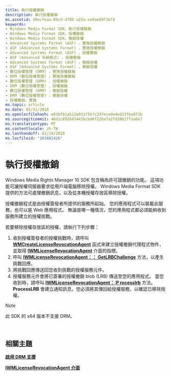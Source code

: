 ```yaml
---
title: 執行授權撤銷
description: 執行授權撤銷
ms.assetid: 50ecfeaa-89cd-4788-a25a-ee0ae8973bf0
keywords:
- Windows Media Format SDK，執行授權撤銷
- Windows Media Format SDK，授權撤銷
- Windows Media Format SDK，撤銷授權
- Advanced Systems Format (ASF) ，實施授權撤銷
- ASF (Advanced Systems Format) ，實施授權撤銷
- Advanced Systems Format (ASF) 、授權撤銷
- ASF (Advanced 系統格式) 、授權撤銷
- Advanced Systems Format (ASF) ，撤銷授權
- ASF (Advanced Systems Format) ，撤銷授權
- 數位版權管理 (DRM) ，實施授權撤銷
- DRM (數位版權管理) ，實施授權撤銷
- 數位版權管理 (DRM) 、授權撤銷
- DRM (數位版權管理) 、授權撤銷
- 數位版權管理 (DRM) ，撤銷授權
- DRM (數位版權管理) ，撤銷授權
- 授權撤銷，實施
ms.topic: article
ms.date: 05/31/2018
ms.openlocfilehash: e83bfb1a512b031f5b7c297ecede4ed33fba8f2b
ms.sourcegitcommit: 48d1c892045445bcbd0f22bafa2fd3861ffaa6e7
ms.translationtype: MT
ms.contentlocale: zh-TW
ms.lasthandoff: 02/19/2020
ms.locfileid: "103681426"
---
```

# <a name="implementing-license-revocation"></a>執行授權撤銷

Windows Media Rights Manager 10 SDK 包含稱為許可證撤銷的功能。 這項功能可讓授權伺服器要求從用戶端電腦移除授權。 Windows Media Format SDK 提供的方法可處理撤銷訊息，以及從本機授權存放區移除授權。

授權撤銷程式是由授權簽發者所提供的服務所起始。 您的應用程式可以裝載此服務，也可以是 Web 應用程式。 無論是哪一種情況，您的應用程式都必須能夠收到服務所建立的授權挑戰。

若要移除授權存放區的授權，請執行下列步驟：

1.  收到授權簽發者的授權挑戰時，請呼叫 [**WMCreateLicenseRevocationAgent**](/previous-versions/windows/desktop/api/Wmsdkidl/nf-wmsdkidl-wmcreatelicenserevocationagent) 函式來建立授權撤銷代理程式物件，並取得 [**IWMLicenseRevocationAgent**](/previous-versions/windows/desktop/api/wmsdkidl/nn-wmsdkidl-iwmlicenserevocationagent) 介面的指標。
2.  呼叫 [**IWMLicenseRevocationAgent：： GetLRBChallenge**](/previous-versions/windows/desktop/api/Wmsdkidl/nf-wmsdkidl-iwmlicenserevocationagent-getlrbchallenge) 方法，以產生挑戰回應。
3.  將挑戰回應傳送回您收到挑戰的授權服務元件。
4.  授權服務元件會將已簽署的授權撤銷 blob (LRB) 傳送至您的應用程式。 當您收到時，請呼叫 [**IWMLicenseRevocationAgent：:P rocesslrb**](/previous-versions/windows/desktop/api/Wmsdkidl/nf-wmsdkidl-iwmlicenserevocationagent-processlrb) 方法。 **ProcessLRB** 會建立通知訊息，您必須將其傳回給授權服務，以確認已移除授權。

> [!Note]  
> 此 SDK 的 x64 版本不支援 DRM。

 

## <a name="related-topics"></a>相關主題

<dl> <dt>

[**啟用 DRM 支援**](enabling-drm-support.md)
</dt> <dt>

[**IWMLicenseRevocationAgent 介面**](/previous-versions/windows/desktop/api/wmsdkidl/nn-wmsdkidl-iwmlicenserevocationagent)
</dt> </dl>

 

 




